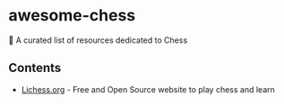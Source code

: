 # awesome-chess
📖 A curated list of resources dedicated to Chess


## Contents

* [Lichess.org](https://lichess.org) - Free and Open Source website to play chess and learn
